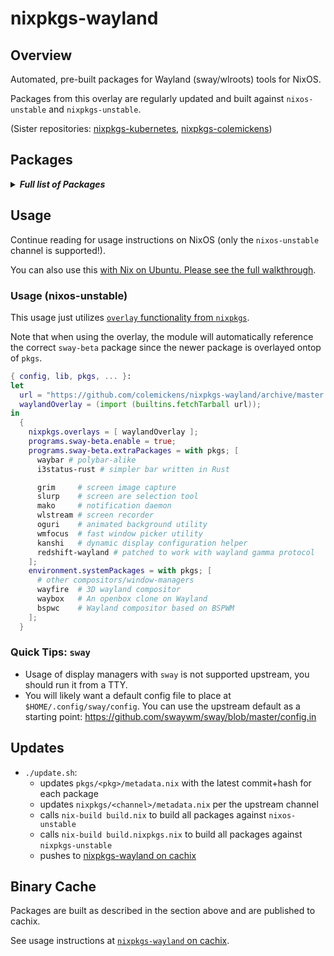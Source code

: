 # nixpkgs-wayland

## Overview

Automated, pre-built packages for Wayland (sway/wlroots) tools for NixOS.

Packages from this overlay are regularly updated and built against `nixos-unstable` and `nixpkgs-unstable`.

(Sister repositories: [nixpkgs-kubernetes](https://github.com/colemickens/nixpkgs-kubernetes), [nixpkgs-colemickens](https://github.com/colemickens/nixpkgs-colemickens))

## Packages

<details><summary><em><b>Full list of Packages</b></em></summary>

<!--pkgs-->
| Attribute Name | Last Upstream Commit Time |
| -------------- | ------------------------- |
| nixpkgs/nixos-unstable | [2019-01-03 11:01](https://github.com/nixos/nixpkgs-channels/commits/eebd1a9263716a04689a37b6537e50801d376b5e) |
| nixpkgs/nixpkgs-unstable | [2019-01-05 18:46](https://github.com/nixos/nixpkgs-channels/commits/7d864c6bd6391baa516118051ec5fb7e9836280e) |
| pkgs/fmt | [2019-01-04 09:18](https://github.com/fmtlib/fmt/commits/f5cc77cea0e7563c45210a722adbaf9d6db6146b) |
| pkgs/wlroots | [2019-01-07 12:24](https://github.com/swaywm/wlroots/commits/fe187fc887d5b62d47e81b25cfa1a67b0fa4cc16) |
| pkgs/sway-beta | [2019-01-08 01:05](https://github.com/swaywm/sway/commits/140bc2dd5b81205df58bf06e695788e689fae397) |
| pkgs/slurp | [2018-11-21 23:50](https://github.com/emersion/slurp/commits/95d8ec7e6b706961ffba3705033a9f57636aa65c) |
| pkgs/grim | [2018-12-20 05:19](https://github.com/emersion/grim/commits/4731977e9b0a55269f299225202006f86c8f1814) |
| pkgs/mako | [2019-01-06 06:30](https://github.com/emersion/mako/commits/3211130215bc91db6d284f4ccffefd81ddd0f7e2) |
| pkgs/kanshi | [2018-11-23 09:56](https://github.com/emersion/kanshi/commits/216a27f84c35fa649827db5a81baae3110b64d89) |
| pkgs/wlstream | [2018-07-15 14:10](https://github.com/atomnuker/wlstream/commits/182076a94562b128c3a97ecc53cc68905ea86838) |
| pkgs/oguri | [2018-12-27 09:16](https://github.com/vilhalmer/oguri/commits/bc82b841e0d9667b266378818b9e026308756f75) |
| pkgs/waybar | [2018-12-28 15:06](https://github.com/Alexays/waybar/commits/afa1cc82875489092b6e53eb4a2e26528d6bd659) |
| pkgs/wayfire | [2019-01-04 13:23](https://github.com/WayfireWM/wayfire/commits/fb769f9e2961ca0bd3248aa93f9aff45d84e5bef) |
| pkgs/wf-config | [2018-12-17 00:04](https://github.com/WayfireWM/wf-config/commits/6d3426e216ac62ffa035035f9c1bea074e184018) |
| pkgs/redshift-wayland | [2018-11-07 12:03](https://github.com/minus7/redshift/commits/420d0d534c9f03abc4d634a7d3d7629caf29b4b6) |
| pkgs/bspwc | [2018-12-29 15:21](https://github.com/Bl4ckb0ne/bspwc/commits/e72ff641bd30d3db153d879cea1cffd149931546) |
| pkgs/waybox | [2018-11-27 06:44](https://github.com/wizbright/waybox/commits/482d0a92f5530a5cbab8b0b913b653d4503015c4) |
| pkgs/wl-clipboard | [2018-12-30 01:56](https://github.com/bugaevc/wl-clipboard/commits/1d99c3d5720a012d5a034535f703f6b290408ebf) |
| pkgs/wmfocus | [2019-01-08 03:15](https://github.com/svenstaro/wmfocus/commits/7cdbd7f6dabe2932828886ffad05a90df3555e3b) |
| pkgs/i3status-rust | [2018-12-24 09:01](https://github.com/greshake/i3status-rust/commits/31a595ee2b7ca84c3205560d96ec7bcf8ce02d0b) |
<!--pkgs-->

</details>

## Usage

Continue reading for usage instructions on NixOS (only the `nixos-unstable` channel is supported!).

You can also use this [with Nix on Ubuntu. Please see the full walkthrough](docs/sway-on-ubuntu/).

### Usage (nixos-unstable)

This usage just utilizes [`overlay` functionality from `nixpkgs`]().

Note that when using the overlay, the module will automatically reference the correct
`sway-beta` package since the newer package is overlayed ontop of `pkgs`.

```nix
{ config, lib, pkgs, ... }:
let
  url = "https://github.com/colemickens/nixpkgs-wayland/archive/master.tar.gz";
  waylandOverlay = (import (builtins.fetchTarball url));
in
  {
    nixpkgs.overlays = [ waylandOverlay ];
    programs.sway-beta.enable = true;
    programs.sway-beta.extraPackages = with pkgs; [
      waybar # polybar-alike
      i3status-rust # simpler bar written in Rust

      grim     # screen image capture
      slurp    # screen are selection tool
      mako     # notification daemon
      wlstream # screen recorder
      oguri    # animated background utility
      wmfocus  # fast window picker utility
      kanshi   # dynamic display configuration helper
      redshift-wayland # patched to work with wayland gamma protocol
    ];
    environment.systemPackages = with pkgs; [
      # other compositors/window-managers
      wayfire  # 3D wayland compositor
      waybox   # An openbox clone on Wayland
      bspwc    # Wayland compositor based on BSPWM
    ];
  }
```

### Quick Tips: `sway`

* Usage of display managers with `sway` is not supported upstream, you should run it from a TTY.
* You will likely want a default config file to place at `$HOME/.config/sway/config`. You can use the upstream default as a starting point: https://github.com/swaywm/sway/blob/master/config.in

## Updates

* `./update.sh`:
  * updates `pkgs/<pkg>/metadata.nix` with the latest commit+hash for each package
  * updates `nixpkgs/<channel>/metadata.nix` per the upstream channel
  * calls `nix-build build.nix` to build all packages against `nixos-unstable`
  * calls `nix-build build.nixpkgs.nix` to build all packages against `nixpkgs-unstable`
  * pushes to [nixpkgs-wayland on cachix](https://nixpkgs-wayland.cachix.org)

## Binary Cache

Packages are built as described in the section above and are published to cachix.

See usage instructions at [`nixpkgs-wayland` on cachix](https://nixpkgs-wayland.cachix.org).

